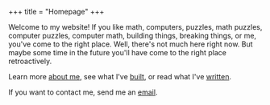 +++
title = "Homepage"
+++

<!-- _If you keep running into a wall, you might quantum tunnel to the other side._ -->

Welcome to my website! If you like math, computers, puzzles, math puzzles, computer puzzles, computer math, building things, breaking things, or me, you've come to the right place. Well, there's not much here right now. But maybe some time in the future you'll have come to the right place retroactively.

Learn more [about me](about), see what I've [built](projects), or read what I've [written](blog).

If you want to contact me, send me an [email](mailto:ben.frankel7@gmail.com).
